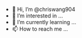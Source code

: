 - 👋 Hi, I’m @chriswang904
- 👀 I’m interested in ...
- 🌱 I’m currently learning ...
- 📫 How to reach me ...

<!---
chriswang904/chriswang904 is a ✨ special ✨ repository because its `README.md` (this file) appears on your GitHub profile.
You can click the Preview link to take a look at your changes.
--->

